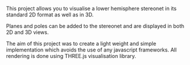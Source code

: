 This project allows you to visualise a lower hemisphere stereonet in its standard 2D format as well as in 3D.

Planes and poles can be added to the stereonet and are displayed in both 2D and 3D views.

The aim of this project was to create a light weight and simple implementation which avoids the use of any javascript frameworks.
All rendering is done using THREE.js visualisation library.
